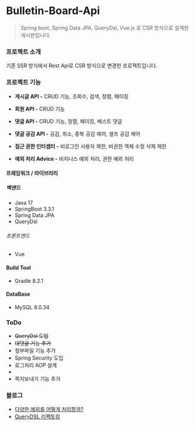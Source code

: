# Bulletin-Board-Api
> Spring boot, Spring Data JPA, QueryDsl, Vue.js 로 CSR 방식으로 설계한 게시판입니다.

### 프로젝트 소개

기존 SSR 방식에서 Rest Api로 CSR 방식으로 변경한 프로젝트입니다.<br>

### 프로젝트 기능

- **게시글 API -** CRUD 기능, 조회수, 검색, 정렬, 페이징
- **회원 API -** CRUD 기능
- **댓글 API -** CRUD 기능, 정렬, 페이징, 베스트 댓글
- **댓글 공감 API -** 공감, 취소, 중복 공감 제어, 셀프 공감 제어
  
- **접근 권한 인터셉터 -** 비로그인 사용자 제한, 비권한 객체 수정 삭제 제한
- **예외 처리 Advice -** 비지니스 예외 처리, 권한 예외 처리


#### 프레임워크 / 라이브러리
##### 백엔드
- Java 17
- SpringBoot 3.3.1
- Spring Data JPA
- QueryDsl
###### 프론트엔드
- Vue

#### Build Tool
- Gradle 8.2.1

#### DataBase
- MySQL 8.0.34

### ToDo
- ~~QueryDsl 도입~~
- ~~대댓글 기능 추가~~
- 첨부파일 기능 추가
- Spring Security 도입
- 로그처리 AOP 설계
- 
- 쪽지보내기 기능 추가

### 블로그
- [다양한 예외를 어떻게 처리할까?](https://velog.io/@jhg2819/Spring-%EB%8B%A4%EC%96%91%ED%95%9C-%EC%98%88%EC%99%B8%EB%A5%BC-%EC%96%B4%EB%96%BB%EA%B2%8C-%EC%B2%98%EB%A6%AC%ED%95%A0%EA%B9%8C)
- [QueryDSL 리펙토링](https://velog.io/@jhg2819/Spring-%EB%8B%A4%EC%96%91%ED%95%9C-%EC%98%88%EC%99%B8%EB%A5%BC-%EC%96%B4%EB%96%BB%EA%B2%8C-%EC%B2%98%EB%A6%AC%ED%95%A0%EA%B9%8C)